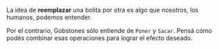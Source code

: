 La idea de **reemplazar** una bolita por otra es algo que nosotros, los humanos, podemos entender.

Por el contrario, Gobstones sólo entiende de `Poner` y `Sacar`. Pensá cómo podés combinar esas operaciones para lograr el efecto deseado.
